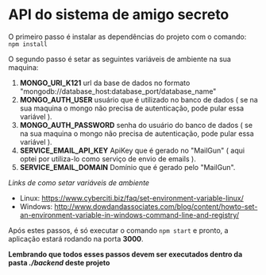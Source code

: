 # API do sistema de amigo secreto

O primeiro passo é instalar as dependências do projeto com o comando:
`npm install`

O segundo passo é setar as seguintes variáveis de ambiente na sua maquina:

 1. **MONGO_URI_K121** url da base de dados no formato "mongodb://database_host:database_port/database_name"
 2. **MONGO_AUTH_USER** usuário que é utilizado no banco de dados ( se na sua maquina o mongo não precisa de autenticação, pode pular essa variável ).
 3. **MONGO_AUTH_PASSWORD** senha do usuário do banco de dados ( se na sua maquina o mongo não precisa de autenticação, pode pular essa variável ).
 4. **SERVICE_EMAIL_API_KEY** ApiKey que é gerado no "MailGun" ( aqui optei por utiliza-lo como serviço de envio de emails ).
 5. **SERVICE_EMAIL_DOMAIN** Domínio que é gerado pelo "MailGun".

_Links de como setar variáveis de ambiente_
 - Linux: https://www.cyberciti.biz/faq/set-environment-variable-linux/
 - Windows: http://www.dowdandassociates.com/blog/content/howto-set-an-environment-variable-in-windows-command-line-and-registry/

Após estes passos, é só executar o comando `npm start` e pronto, a aplicação estará rodando na porta **3000**.

**Lembrando que todos esses passos devem ser executados dentro da pasta *./backend* deste projeto**